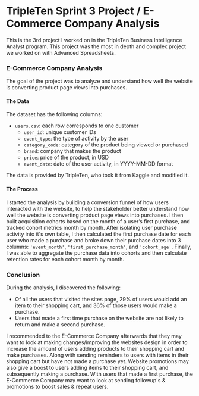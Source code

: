 # TripleTen Sprint 3 Project / E-Commerce Company Analysis
This is the 3rd project I worked on in the TripleTen Business Intelligence Analyst program. This project was the most in depth and complex project we worked on with Advanced Spreadsheets.

### E-Commerce Company Analysis

The goal of the project was to analyze and understand how well the website is converting product page views into purchases.

#### The Data

The dataset has the following columns:

- `users.csv`: each row corresponds to one customer  
    - `user_id`: unique customer IDs
    - `event_type`: the type of activity by the user
    - `category_code`: category of the product being viewed or purchased
    - `brand`: company that makes the product
    - `price`: price of the product, in USD
    - `event_date`: date of the user activity, in YYYY-MM-DD format

The data is provided by TripleTen, who took it from Kaggle and modified it.

#### The Process

I started the analysis by building a conversion funnel of how users interacted with the website, to help the stakeholder better understand how well the website is converting product page views into purchases. I then built acquisition cohorts based on the month of a user’s first purchase, and tracked cohort metrics month by month. After isolating user purchase activity into it's own table, I then calculated the first purchase date for each user who made a purchase and broke down their purchase dates into 3 columns: `'event_month'`, `'first_purchase_month'`, and `'cohort_age'`. Finally, I was able to aggregate the purchase data into cohorts and then calculate retention rates for each cohort month by month.

### Conclusion

During the analysis, I discovered the following:
- Of all the users that visited the sites page, 29% of users would add an item to their shopping cart, and 36% of those users would make a purchase.
- Users that made a first time purchase on the website are not likely to return and make a second purchase.

I recommended to the E-Commerce Company afterwards that they may want to look at making changes/improving the websites design in order to increase the amount of users adding products to their shopping cart and make purchases. Along with sending reminders to users with items in their shopping cart but have not made a purchase yet. Website promotions may also give a boost to users adding items to their shopping cart, and subsequently making a purchase. With users that made a first purchase, the E-Commerce Company may want to look at sending followup's & promotions to boost sales & repeat users.
